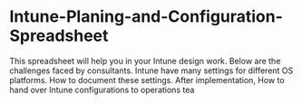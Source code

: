 # Intune-Planing-and-Configuration-Spreadsheet
This spreadsheet will help you in your Intune design work. Below are the challenges faced by consultants. Intune have many settings for different OS platforms. How to document these settings. After implementation, How to hand over Intune configurations to operations tea
